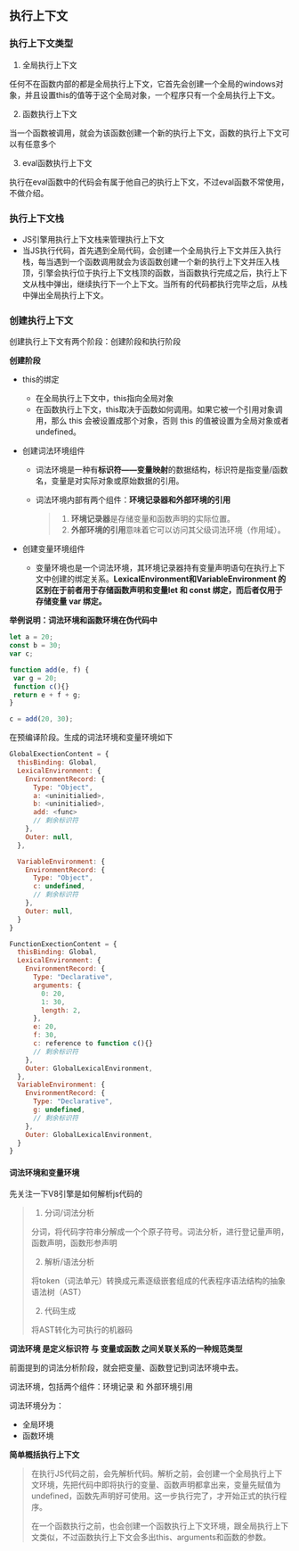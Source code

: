 ## 执行上下文

### 执行上下文类型

1. 全局执行上下文

任何不在函数内部的都是全局执行上下文，它首先会创建一个全局的windows对象，并且设置this的值等于这个全局对象，一个程序只有一个全局执行上下文。

2. 函数执行上下文

当一个函数被调用，就会为该函数创建一个新的执行上下文，函数的执行上下文可以有任意多个

3. eval函数执行上下文

执行在eval函数中的代码会有属于他自己的执行上下文，不过eval函数不常使用，不做介绍。

### 执行上下文栈

+ JS引擎用执行上下文栈来管理执行上下文
+ 当JS执行代码，首先遇到全局代码，会创建一个全局执行上下文并压入执行栈，每当遇到一个函数调用就会为该函数创建一个新的执行上下文并压入栈顶，引擎会执行位于执行上下文栈顶的函数，当函数执行完成之后，执行上下文从栈中弹出，继续执行下一个上下文。当所有的代码都执行完毕之后，从栈中弹出全局执行上下文。

### 创建执行上下文

创建执行上下文有两个阶段：创建阶段和执行阶段

**创建阶段**

+ this的绑定

  + 在全局执行上下文中，this指向全局对象
  + 在函数执行上下文，this取决于函数如何调用。如果它被一个引用对象调用，那么 this 会被设置成那个对象，否则 this 的值被设置为全局对象或者 undefined。

+ 创建词法环境组件

  + 词法环境是一种有**标识符——变量映射**的数据结构，标识符是指变量/函数名，变量是对实际对象或原始数据的引用。

  + 词法环境内部有两个组件：**环境记录器和外部环境的引用**

    > 1. **环境记录器**是存储变量和函数声明的实际位置。
    > 2. **外部环境的引用**意味着它可以访问其父级词法环境（作用域）。

+ 创建变量环境组件
  + 变量环境也是一个词法环境，其环境记录器持有变量声明语句在执行上下文中创建的绑定关系。**LexicalEnvironment和VariableEnvironment 的区别在于前者用于存储函数声明和变量let 和 const 绑定，而后者仅用于存储变量 var 绑定。**



**举例说明：词法环境和函数环境在伪代码中**

```javascript
let a = 20;  
const b = 30;  
var c;

function add(e, f) {  
 var g = 20;  
 function c(){}
 return e + f + g;  
}

c = add(20, 30);
```

在预编译阶段。生成的词法环境和变量环境如下

```javascript
GlobalExectionContent = {
  thisBinding: Global,
  LexicalEnvironment: {
    EnvironmentRecord: {
      Type: "Object",
      a: <uninitialied>,
      b: <uninitialied>,
      add: <func>
      // 剩余标识符
    },
    Outer: null,
  },

  VariableEnvironment: {
    EnvironmentRecord: {
      Type: "Object",
      c: undefined,
      // 剩余标识符
    },
    Outer: null,
  }
}

FunctionExectionContent = {
  thisBinding: Global,
  LexicalEnvironment: {
    EnvironmentRecord: {
      Type: "Declarative",
      arguments: {
        0: 20,
        1: 30,
        length: 2,
      },
      e: 20,
      f: 30,
      c: reference to function c(){}
      // 剩余标识符
    },
    Outer: GlobalLexicalEnvironment,
  },
  VariableEnvironment: {
    EnvironmentRecord: {
      Type: "Declarative",
      g: undefined,
      // 剩余标识符
    },
    Outer: GlobalLexicalEnvironment,
  }
}
```

#### 词法环境和变量环境

先关注一下V8引擎是如何解析js代码的

> 1. 分词/词法分析
>
> 分词，将代码字符串分解成一个个原子符号。词法分析，进行登记量声明，函数声明，函数形参声明
>
> 2. 解析/语法分析
>
> 将token（词法单元）转换成元素逐级嵌套组成的代表程序语法结构的抽象语法树（AST）
>
> 2. 代码生成
>
> 将AST转化为可执行的机器码

**词法环境 是定义标识符 与 变量或函数 之间关联关系的一种规范类型**

前面提到的词法分析阶段，就会把变量、函数登记到词法环境中去。

词法环境，包括两个组件：环境记录 和 外部环境引用

词法环境分为：

+ 全局环境
+ 函数环境



**简单概括执行上下文**

> 在执行JS代码之前，会先解析代码。解析之前，会创建一个全局执行上下文环境，先把代码中即将执行的变量、函数声明都拿出来，变量先赋值为undefined，函数先声明好可使用。这一步执行完了，才开始正式的执行程序。
>
> 在一个函数执行之前，也会创建一个函数执行上下文环境，跟全局执行上下文类似，不过函数执行上下文会多出this、arguments和函数的参数。
